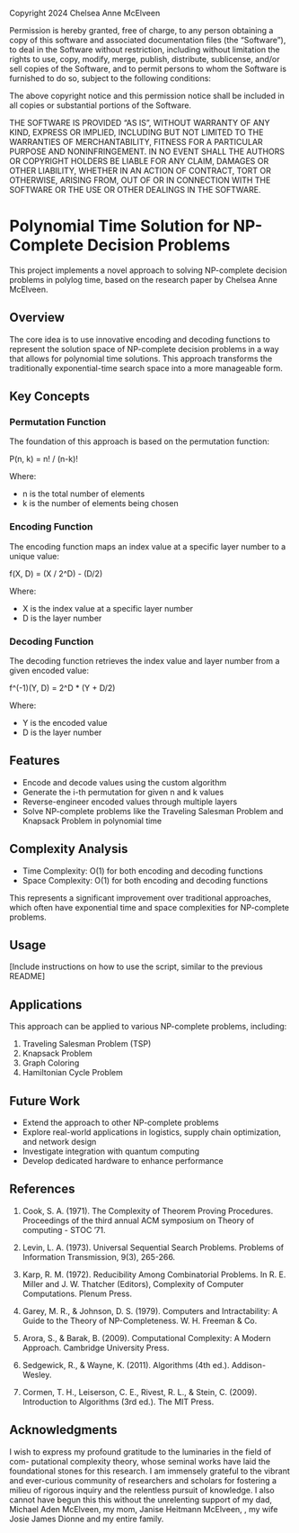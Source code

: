 Copyright 2024 Chelsea Anne McElveen

Permission is hereby granted, free of charge, to any person obtaining a copy of this software and associated documentation files (the “Software”), to deal in the Software without restriction, including without limitation the rights to use, copy, modify, merge, publish, distribute, sublicense, and/or sell copies of the Software, and to permit persons to whom the Software is furnished to do so, subject to the following conditions:

The above copyright notice and this permission notice shall be included in all copies or substantial portions of the Software.

THE SOFTWARE IS PROVIDED “AS IS”, WITHOUT WARRANTY OF ANY KIND, EXPRESS OR IMPLIED, INCLUDING BUT NOT LIMITED TO THE WARRANTIES OF MERCHANTABILITY, FITNESS FOR A PARTICULAR PURPOSE AND NONINFRINGEMENT. IN NO EVENT SHALL THE AUTHORS OR COPYRIGHT HOLDERS BE LIABLE FOR ANY CLAIM, DAMAGES OR OTHER LIABILITY, WHETHER IN AN ACTION OF CONTRACT, TORT OR OTHERWISE, ARISING FROM, OUT OF OR IN CONNECTION WITH THE SOFTWARE OR THE USE OR OTHER DEALINGS IN THE SOFTWARE.


# Polynomial Time Solution for NP-Complete Decision Problems

This project implements a novel approach to solving NP-complete decision problems in polylog time, based on the research paper by Chelsea Anne McElveen.

## Overview

The core idea is to use innovative encoding and decoding functions to represent the solution space of NP-complete decision problems in a way that allows for polynomial time solutions. This approach transforms the traditionally exponential-time search space into a more manageable form.

## Key Concepts

### Permutation Function

The foundation of this approach is based on the permutation function:

P(n, k) = n! / (n-k)!

Where:
- n is the total number of elements
- k is the number of elements being chosen

### Encoding Function

The encoding function maps an index value at a specific layer number to a unique value:

f(X, D) = (X / 2^D) - (D/2)

Where:
- X is the index value at a specific layer number
- D is the layer number

### Decoding Function

The decoding function retrieves the index value and layer number from a given encoded value:

f^(-1)(Y, D) = 2^D * (Y + D/2)

Where:
- Y is the encoded value
- D is the layer number

## Features

- Encode and decode values using the custom algorithm
- Generate the i-th permutation for given n and k values
- Reverse-engineer encoded values through multiple layers
- Solve NP-complete problems like the Traveling Salesman Problem and Knapsack Problem in polynomial time

## Complexity Analysis

- Time Complexity: O(1) for both encoding and decoding functions
- Space Complexity: O(1) for both encoding and decoding functions

This represents a significant improvement over traditional approaches, which often have exponential time and space complexities for NP-complete problems.

## Usage

[Include instructions on how to use the script, similar to the previous README]

## Applications

This approach can be applied to various NP-complete problems, including:

1. Traveling Salesman Problem (TSP)
2. Knapsack Problem
3. Graph Coloring
4. Hamiltonian Cycle Problem

## Future Work

- Extend the approach to other NP-complete problems
- Explore real-world applications in logistics, supply chain optimization, and network design
- Investigate integration with quantum computing
- Develop dedicated hardware to enhance performance

## References

1. Cook, S. A. (1971). The Complexity of Theorem Proving Procedures. Proceedings of the third annual ACM symposium on Theory of computing - STOC ’71.

2. Levin, L. A. (1973). Universal Sequential Search Problems. Problems of Information Transmission, 9(3), 265-266.

3. Karp, R. M. (1972). Reducibility Among Combinatorial Problems. In R. E. Miller and J. W. Thatcher (Editors), Complexity of Computer Computations. Plenum Press.

4. Garey, M. R., & Johnson, D. S. (1979). Computers and Intractability: A Guide to the Theory of NP-Completeness. W. H. Freeman & Co.

5. Arora, S., & Barak, B. (2009). Computational Complexity: A Modern Approach. Cambridge University Press.

6. Sedgewick, R., & Wayne, K. (2011). Algorithms (4th ed.). Addison-Wesley.

7. Cormen, T. H., Leiserson, C. E., Rivest, R. L., & Stein, C. (2009). Introduction to Algorithms (3rd ed.). The MIT Press.


## Acknowledgments

I wish to express my profound gratitude to the luminaries in the field of com- putational complexity theory, whose seminal works have laid the foundational stones for this research. I am immensely grateful to the vibrant and ever-curious community of researchers and scholars for fostering a milieu of rigorous inquiry and the relentless pursuit of knowledge. I also cannot have begun this this without the unrelenting support of my dad, Michael Aden McElveen, my mom, Janise Heitmann McElveen, , my wife Josie James Dionne and my entire family.
